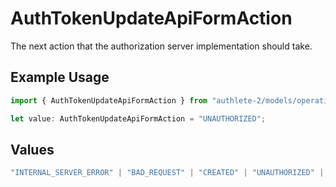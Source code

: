 # AuthTokenUpdateApiFormAction

The next action that the authorization server implementation should take.

## Example Usage

```typescript
import { AuthTokenUpdateApiFormAction } from "authlete-2/models/operations";

let value: AuthTokenUpdateApiFormAction = "UNAUTHORIZED";
```

## Values

```typescript
"INTERNAL_SERVER_ERROR" | "BAD_REQUEST" | "CREATED" | "UNAUTHORIZED" | "FORBIDDEN" | "JSON" | "JWT" | "OK"
```